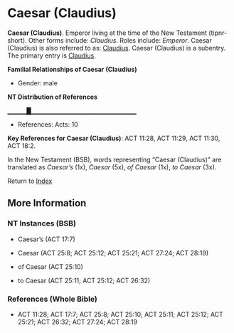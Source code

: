 # Caesar (Claudius)
**Caesar (Claudius)**. 
Emperor living at the time of the New Testament (tipnr-short). 
Other forms include: 
*Claudius*. 
Roles include: 
_Emperor_. 
Caesar (Claudius) is also referred to as: 
[Claudius](Claudius.md). 
Caesar (Claudius) is a subentry. The primary entry is 
[Claudius](Claudius.md). 




**Familial Relationships of Caesar (Claudius)**


* Gender: male


**NT Distribution of References**

▁▁▁▁█▁▁▁▁▁▁▁▁▁▁▁▁▁▁▁▁▁▁▁▁▁▁
* References: Acts: 10



**Key References for Caesar (Claudius)**: 
ACT 11:28, ACT 11:29, ACT 11:30, ACT 18:2. 




In the New Testament (BSB), words representing “Caesar (Claudius)” are translated as 
*Caesar’s* (1x), *Caesar* (5x), *of Caesar* (1x), *to Caesar* (3x). 


Return to [Index](00-Index.md)

## More Information

### NT Instances (BSB)

* Caesar’s (ACT 17:7)

* Caesar (ACT 25:8; ACT 25:12; ACT 25:21; ACT 27:24; ACT 28:19)

* of Caesar (ACT 25:10)

* to Caesar (ACT 25:11; ACT 25:12; ACT 26:32)



### References (Whole Bible)

* ACT 11:28; ACT 17:7; ACT 25:8; ACT 25:10; ACT 25:11; ACT 25:12; ACT 25:21; ACT 26:32; ACT 27:24; ACT 28:19



